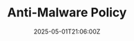 ---
title: Anti-Malware Policy
linkTitle: Anti-Malware Policy
date: '2025-05-01T21:06:00Z'
weight: 1
description: Establishes controls to protect against malware threats, requiring all
  devices to have up-to-date anti-malware protection, outlines responsibilities for
  users and IT, mandates training, and details response procedures for malware detection
  and incidents. Non-compliance may lead to disciplinary action.
draft: false
ref: anti-malware-policy
---